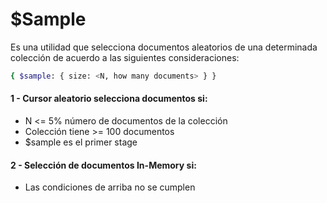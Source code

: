 # $Sample
Es una utilidad que selecciona documentos aleatorios de una determinada colección de acuerdo a las siguientes consideraciones:

```bash
{ $sample: { size: <N, how many documents> } }
```
#### 1 - Cursor aleatorio selecciona documentos si:
- N <= 5% número de documentos de la colección
- Colección tiene >= 100 documentos
- $sample es el primer stage
#### 2 - Selección de documentos In-Memory si:
- Las condiciones de arriba no se cumplen